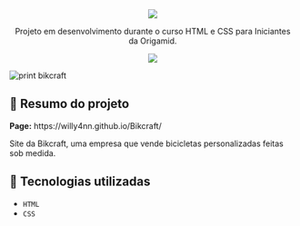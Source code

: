 <div align=center>
    <img src="https://user-images.githubusercontent.com/101363317/201361429-ef7c87d3-33e2-40db-893c-794321709a42.svg">
  </div>
<p align="center">
  Projeto em desenvolvimento durante o curso HTML e CSS para Iniciantes da Origamid.
</p>
<p align="center">
  <img src="https://img.shields.io/badge/STATUS-EM%20DESENVOLVIMENTO-brightgreen"/>
</p>

![print bikcraft](https://user-images.githubusercontent.com/101363317/201362757-c4700fc0-a393-41f1-aa80-9dc41046933f.PNG)

<h2> 📝 Resumo do projeto </h2>
<p><b>Page:</b> https://willy4nn.github.io/Bikcraft/ </p>
<p>Site da Bikcraft, uma empresa que vende bicicletas personalizadas feitas sob medida.</p>

<h2> 🚀 Tecnologias utilizadas </h2>

- ``HTML``
- ``CSS``
